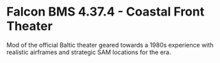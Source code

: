 # Falcon BMS 4.37.4 - Coastal Front Theater
Mod of the official Baltic theater geared towards a 1980s experience with realistic airframes and strategic SAM locations for the era.